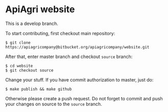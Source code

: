 # ApiAgri website

This is a develop branch.

To start contributing, first checkout main repository:
```console
$ git clone https://apiagricompany@bitbucket.org/apiagricompany/website.git
```

After that, enter master branch and checkout `source` branch:
```console
$ cd website
$ git checkout source
```

Change your stuff. If you have commit authorization to master, just do:
```console
$ make publish && make github
```

Otherwise please create a push request. Do not forget to commit and push your changes on source to the `source` branch.
